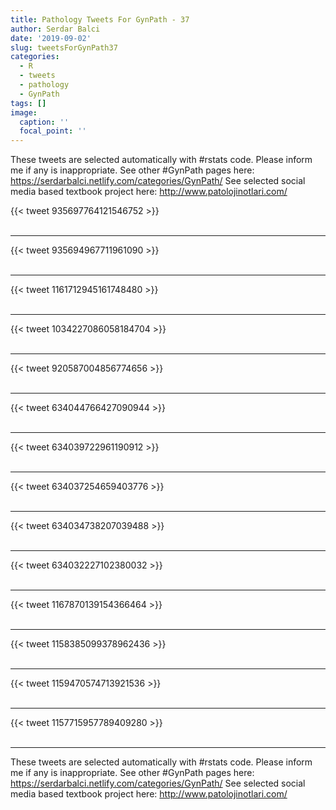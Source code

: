 ```yaml
---
title: Pathology Tweets For GynPath - 37
author: Serdar Balci
date: '2019-09-02'
slug: tweetsForGynPath37
categories:
  - R
  - tweets
  - pathology
  - GynPath
tags: []
image:
  caption: ''
  focal_point: ''
---
```



These tweets are selected automatically with #rstats code. Please inform me if any is inappropriate.
See other #GynPath pages here: https://serdarbalci.netlify.com/categories/GynPath/ 
See selected social media based textbook project here: http://www.patolojinotlari.com/

{{< tweet 935697764121546752 >}}
<br>
<br>
<hr>
{{< tweet 935694967711961090 >}}
<br>
<br>
<hr>
{{< tweet 1161712945161748480 >}}
<br>
<br>
<hr>
{{< tweet 1034227086058184704 >}}
<br>
<br>
<hr>
{{< tweet 920587004856774656 >}}
<br>
<br>
<hr>
{{< tweet 634044766427090944 >}}
<br>
<br>
<hr>
{{< tweet 634039722961190912 >}}
<br>
<br>
<hr>
{{< tweet 634037254659403776 >}}
<br>
<br>
<hr>
{{< tweet 634034738207039488 >}}
<br>
<br>
<hr>
{{< tweet 634032227102380032 >}}
<br>
<br>
<hr>
{{< tweet 1167870139154366464 >}}
<br>
<br>
<hr>
{{< tweet 1158385099378962436 >}}
<br>
<br>
<hr>
{{< tweet 1159470574713921536 >}}
<br>
<br>
<hr>
{{< tweet 1157715957789409280 >}}
<br>
<br>
<hr>


These tweets are selected automatically with #rstats code. Please inform me if any is inappropriate.
See other #GynPath pages here: https://serdarbalci.netlify.com/categories/GynPath/ 
See selected social media based textbook project here: http://www.patolojinotlari.com/
